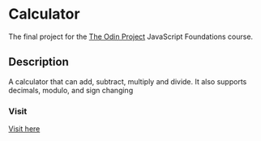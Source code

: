 # Calculator

The final project for the [The Odin Project](https://www.theodinproject.com/lessons/foundations-calculator) JavaScript Foundations course.

## Description

A calculator that can add, subtract, multiply and divide. It also supports decimals, modulo, and sign changing 

### Visit

[Visit here](https://abdel-rahman21.github.io/odin-calculator/)
